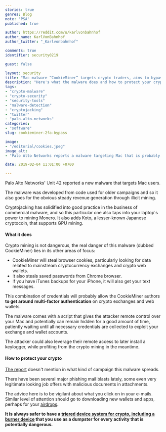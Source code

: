 ```yaml
---
stories: true
genres: Blog
note: 'PSA'
published: true

author: https://reddit.com/u/karlvonbahnhof
author_name: KarlVonBahnhof
author_twitter: "_Karlvonbahnhof"

comments: true
identifier: security0219

guest: false

layout: security
title: "Mac malware “CookieMiner” targets crypto traders, aims to bypass 2FA on exchanges and web wallets"
description: "Here's what the malware does and how to protect your crypto."
tags:
- "crypto-malware"
- "crypto-security"
- "security-tools"
- "malware-detection"
- "cryptojacking"
- "twitter"
- "palo-alto-networks"
categories:
- "software"
slug: cookieminer-2fa-bypass

image:
- "/editorial/cookies.jpeg"
image_alt:
- "Palo Alto Networks reports a malware targeting Mac that is probably bypassing 2FA on crypto exchanges thanks to a combination of stolen user data"

date: 2019-02-04 11:01:00 +0700

---
```


Palo Alto Networks' Unit 42 reported a new malware that targets Mac users.

The malware was developed from code used for older campaigns and so it also goes for the obvious steady revenue generation through illicit mining.

Cryptojacking has solidified into good practice in the business of commercial malware, and so this particular one also taps into your laptop's power to mining Monero. It also adds Koto, a lesser-known Japanese cryptocoin, that supports GPU mining.

#### What it does

Crypto mining is not dangerous, the real danger of this malware (dubbed CookieMiner) lies in its other areas of focus:

* CookieMiner will steal browser cookies, particularly looking for data related to mainstream cryptocurrency exchanges and crypto web wallets.
* It also steals saved passwords from Chrome browser.
* If you have iTunes backups for your iPhone, it will also get your text messages.

This combination of credentials will probably allow the CookieMiner authors **to get around multi-factor authentication** on crypto exchanges and web wallets.

The malware comes with a script that gives the attacker remote control over your Mac and potentially can remain hidden for a good amount of time, patiently waiting until all necessary credentials are collected to exploit your exchange and wallet accounts.

The attacker could also leverage their remote access to later install a keylogger, while profiting from the crypto mining in the meantime.

#### How to protect your crypto

[The report](https://unit42.paloaltonetworks.com/mac-malware-steals-cryptocurrency-exchanges-cookies/) doesn't mention in what kind of campaign this malware spreads.

There have been several major phishing mail blasts lately, some even very legitimate looking job offers with malicious documents in attachments.

The advice here is to be vigilant about what you click on in your e-mails. Similar level of attention should go to downloading new wallets and apps, perhaps for your [airdrops](https://www/altcointrading.net/airdrops/).

**It is always safer to have a [triered device system for crypto, including a burner device](https://www.altcointrading.net/security/device-management) that you use as a dumpster for every activity that is potentially dangerous.**
